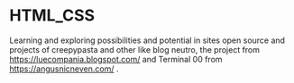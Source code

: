 # HTML_CSS
Learning and exploring possibilities and potential in sites open source and projects of creepypasta and other like blog neutro, the project from https://luecompania.blogspot.com/ and Terminal 00 from https://angusnicneven.com/ .
